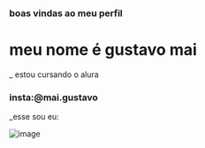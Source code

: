 ### boas vindas ao meu perfil

# meu nome é gustavo mai

_ estou cursando o alura

### insta:@mai.gustavo

_esse sou eu:

![image](https://github.com/user-attachments/assets/99984869-3206-4c6f-80dd-6229789ebd9a)

